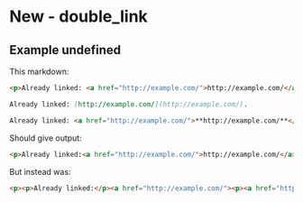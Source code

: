 # New - double_link

## Example undefined

This markdown:

````````````markdown
<p>Already linked: <a href="http://example.com/">http://example.com/</a>.</p>

Already linked: [http://example.com/](http://example.com/).

Already linked: <a href="http://example.com/">**http://example.com/**</a>.

````````````

Should give output:

````````````html
<p>Already linked:<a href="http://example.com/">http://example.com/</a>.</p><p>Already linked:<a href="http://example.com/">http://example.com/</a>.</p><p>Already linked:<a href="http://example.com/"><strong>http://example.com/</strong></a>.</p>
````````````

But instead was:

````````````html
<p><p>Already linked:</p><a href="http://example.com/"><p><a href="http://example.com/">http://example.com/</a></p></a><p>.</p></p><p>Already linked:<a href="http://example.com/">http://example.com/</a>.</p><p>Already linked:<a href="http://example.com/"><p><strong><a href="http://example.com/">http://example.com/</a></strong></p></a>.</p>
````````````
